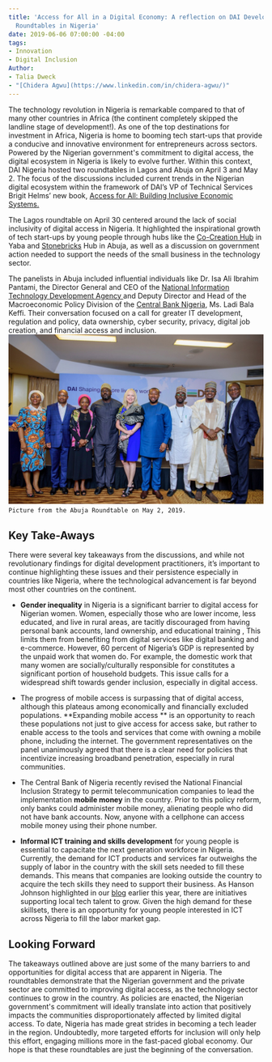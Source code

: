 ```yaml
---
title: 'Access for All in a Digital Economy: A reflection on DAI Development Matters
  Roundtables in Nigeria'
date: 2019-06-06 07:00:00 -04:00
tags:
- Innovation
- Digital Inclusion
Author:
- Talia Dweck
- "[Chidera Agwu](https://www.linkedin.com/in/chidera-agwu/)"
---
```


The technology revolution in Nigeria is remarkable compared to that of many other countries in Africa (the continent completely skipped the landline stage of development!). As one of the top destinations for investment in Africa, Nigeria is home to booming tech start-ups that provide a conducive and innovative environment for entrepreneurs across sectors. Powered by the Nigerian government's commitment to digital access, the digital ecosystem in Nigeria is likely to evolve further. Within this context, DAI Nigeria hosted two roundtables in Lagos and Abuja on April 3 and May 2. The focus of the discussions included current trends in the Nigerian digital ecosystem within the framework of  DAI’s VP of Technical Services Brigit Helms’ new book, [Access for All: Building Inclusive  Economic Systems.](https://www.dai.com/news/access-for-all-dais-brigit-helms-launches-her-new-book-on-economic-inclusion)   

<!--more-->

The Lagos roundtable on April 30 centered around the lack of social inclusivity of digital access in Nigeria. It  highlighted the inspirational growth of tech start-ups by young people through hubs like the [Co-Creation Hub](https://cchubnigeria.com/) in Yaba and [Stonebricks](http://stonebrickshub.com/) Hub in Abuja, as well as a discussion on government action needed to support the needs of the small business in the technology sector.

The panelists in Abuja included influential individuals like Dr. Isa Ali Ibrahim Pantami, the Director General and CEO of the [National Information Technology Development Agency ](https://nitda.gov.ng/nit/)and Deputy Director and Head of the Macroeconomic Policy Division of the [Central Bank Nigeria](https://www.cbn.gov.ng/), Ms. Ladi Bala Keffi. Their conversation focused on a call for greater IT development, regulation and policy, data ownership, cyber security, privacy, digital job creation, and financial access and inclusion.![nigeria pic.jpeg](/uploads/nigeria%20pic.jpeg)`Picture from the Abuja Roundtable on May 2, 2019.`

## Key Take-Aways

There were several key takeaways from the discussions, and while not revolutionary findings for digital development practitioners, it’s important to continue highlighting these issues and their persistence especially in countries like Nigeria, where the technological advancement is far beyond most other countries on the continent.

* **Gender inequality** in Nigeria is a significant barrier to digital access for Nigerian women. Women, especially those who are lower income, less educated, and live in rural areas, are tacitly discouraged from having personal bank accounts, land ownership, and educational training , This limits them from benefiting from digital services like digital banking and e-commerce. However, 60 percent of Nigeria’s GDP is represented by the unpaid work that women do. For example, the domestic work that many women are socially/culturally responsible for constitutes a significant portion of household budgets. This issue calls for a widespread shift towards gender inclusion, especially in digital access.

* The progress of mobile access is surpassing that of digital access, although this plateaus among economically and financially excluded populations. \*\*Expanding mobile access \*\* is an opportunity to reach these populations not just to give access for access sake, but rather to enable access to the tools and services that come with owning a mobile phone, including the internet. The government representatives on the panel unanimously agreed that there is a clear need for policies that incentivize increasing broadband penetration, especially in rural communities.

* The Central Bank of Nigeria recently revised the National Financial Inclusion Strategy to permit telecommunication companies to lead the implementation **mobile money** in the country. Prior to this policy reform, only banks could administer mobile money, alienating people who did not have bank accounts. Now, anyone with a cellphone can access mobile money using their phone number.

* **Informal ICT training and skills development** for young people is essential to capacitate the next generation workforce in Nigeria. Currently, the demand for ICT products and services far outweighs the supply of labor in the country with the skill sets needed to fill these demands. This means that companies are looking outside the country to acquire the tech skills they need to support their business. As Hanson Johnson highlighted in our [blog](https://dai-global-digital.com/a-resolution-to-support-the-tech-sector-where-we-need-it-most.html) earlier this year,  there are initiatives supporting local tech talent to grow. Given the high demand for these skillsets, there is an opportunity for young people interested in ICT across Nigeria to fill the labor market gap. 

## Looking Forward

The takeaways outlined above are just some of the many barriers to and opportunities for digital access that are apparent in Nigeria. The roundtables demonstrate that the Nigerian government and the private sector are committed to improving digital access, as the technology sector continues to grow in the country. As policies are enacted, the Nigerian government's commitment will ideally translate into action that positively impacts the communities disproportionately affected by limited digital access. To date,  Nigeria has made great strides in becoming a tech leader in the region. Undoubtedly,  more targeted efforts for inclusion will only help this effort, engaging millions more in the fast-paced global economy. Our hope is that these roundtables are just the beginning of the conversation.